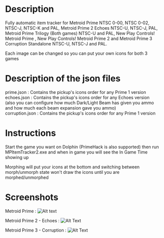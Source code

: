 # Description
Fully automatic item tracker for Metroid Prime NTSC 0-00, NTSC 0-02, NTSC-J, NTSC-K and PAL, Metroid Prime 2 Echoes NTSC-U, NTSC-J, PAL, Metroid Prime Trilogy (Both games) NTSC-U and PAL, New Play Controls! Metroid Prime , New Play Controls! Metroid Prime 2 and Metroid Prime 3 Corruption Standalone NTSC-U, NTSC-J and PAL.

Each image can be changed so you can put your own icons for both 3 games

# Description of the json files

prime.json : Contains the pickup's icons order for any Prime 1 version<br>
echoes.json : Contains the pickup's icons order for any Echoes version (also you can configure how much Dark/Light Beam has given you ammo and how much each beam expansion gave you ammo)<br>
corruption.json : Contains the pickup's icons order for any Prime 1 version

# Instructions

Start the game you want on Dolphin (PrimeHack is also supported) then run MPItemTracker2.exe and when in game you will see the In Game Time showing up

Morphing will put your icons at the bottom and switching between morph/unmorph state won't draw the icons until you are morphed/unmorphed

# Screenshots
Metroid Prime :
![Alt text](https://i.imgur.com/rQtTMxg.png "Metroid Prime")

Metroid Prime 2 - Echoes :
![Alt Text](https://i.imgur.com/SZvSdRm.png "Metroid Prime 2 - Echoes")

Metroid Prime 3 - Corruption :
![Alt Text](https://i.imgur.com/XQcJ851.png "Metroid Prime 3 - Corruption")
